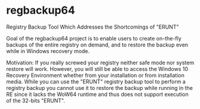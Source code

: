 # regbackup64
Registry Backup Tool Which Addresses the Shortcomings of "ERUNT"

Goal of the regbackup64 project is to enable users to create on-the-fly backups of the entire registry on demand, and to restore the backup even while in Windows recovery mode.

Motivation:
If you really screwed your registry neither safe mode nor system restore will work.
However, you will still be able to access the Windows 10 Recovery Environment whether from your installation or from installation media.
While you can use the "ERUNT" registry backup tool to perform a registry backup you cannot use it to restore the backup
while running in the RE since it lacks the WoW64 runtime and thus does not support execution of the 32-bits "ERUNT".
